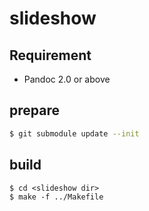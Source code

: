 # slideshow

## Requirement

- Pandoc 2.0 or above

## prepare

```sh
$ git submodule update --init
```

## build
```
$ cd <slideshow dir>
$ make -f ../Makefile
```
